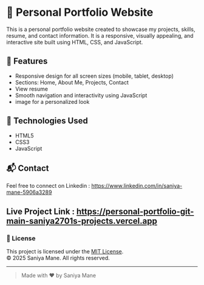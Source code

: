 # 💼 Personal Portfolio Website

This is a personal portfolio website created to showcase my projects, skills, resume, and contact information. It is a responsive, visually appealing, and interactive site built using HTML, CSS, and JavaScript.

## 🌟 Features

- Responsive design for all screen sizes (mobile, tablet, desktop)
- Sections: Home, About Me, Projects, Contact
- View resume
- Smooth navigation and interactivity using JavaScript
- image for a personalized look


## 🚀 Technologies Used

- HTML5
- CSS3
- JavaScript



## 📬 Contact

Feel free to connect on Linkedin : https://www.linkedin.com/in/saniya-mane-5906a3289


## Live Project Link : https://personal-portfolio-git-main-saniya2701s-projects.vercel.app



### 📄 License

This project is licensed under the [MIT License](LICENSE).  
© 2025 Saniya Mane. All rights reserved.


---

> Made with ❤️ by Saniya Mane


